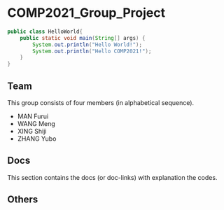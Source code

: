# COMP2021_Group_Project

```java
public class HelloWorld{
    public static void main(String[] args) {
        System.out.println("Hello World!");
        System.out.println("Hello COMP2021!");
    }
}
```

## Team

This group consists of four members (in alphabetical sequence).
- MAN Furui
- WANG Meng
- XING Shiji
- ZHANG Yubo

## Docs

This section contains the docs (or doc-links) with explanation the codes.


## Others
